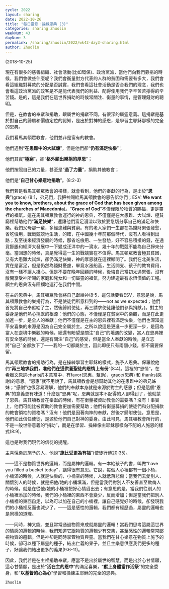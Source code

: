 ```yaml
---
cycle: 2022
layout: sharing
date: 2022-10-26
title: "每日靈修：操練恩典 (3)"
categories: sharing Zhuolin
weekNum: 43
dayNum: 3
permalink: /sharing/zhuolin/2022/wk43-day3-sharing.html
author: Zhuolin
---
```

(2018-10-25)

現在有很多的慈善組織、社會活動(比如環保)、政治黨派，當他們向我們募捐的時候，我們會做些什麼呢？我們會衡量對方代表的人群的貧困和需要有多大，我們會看這組織對募款的分配是否誠實，我們會看這社會活動是否合我們的理念，我們也會看這政治黨派的政客是不是能代表我們的利益、配得使用我們辛辛苦苦掙得的辛苦錢。是的，這是我們在這世界捐助的時候常關注、衡量的事情，是管理錢財的聰明。  

但是，在教會的奉獻和捐助，跟屬世的捐獻不同，有很深的屬靈意義。這捐獻是基於對自己的歸屬和價值定位的認知，是出於對神的感恩，是學習主耶穌那樣的完全的恩典。  

我們看馬其頓眾教會，他們並非是富有的教會。  

他們遇到“**在患難中的大試煉**”，但是他們卻“**仍有滿足快樂**”；  

他們其實“**極窮**”，卻“**格外顯出樂捐的厚恩**”；  

他們按照自己的力量，甚至是“**過了力量**”，捐助其他教會；  

他們是“**自己甘心樂意地捐助**”。(8:2-3)  

我們若是看馬其頓眾教會的榜樣，就會看到，他們的奉獻的行為，是出於“**恩典**”(grace) (8:1，弟兄們，我把神賜給馬其頓教會的恩告訴你們；ESV: **We want you to know, brothers, about the grace of God that has been given among the churches of Macedonia**)。“**Grace of God**”不僅僅限於物質的賜福，更是靈裡的福氣。這在馬其頓眾教會運行的神的恩典，不僅僅是在大患難、大試煉、極貧窮裡幫助他們“**滿足快樂**”，還讓他們富足漫溢以致於要急切分享自己的滿足和快樂。我們父母那一輩，多經患難與貧窮。有的老人家們一生都在為錢財緊張發愁，省吃儉用，戰戰兢兢地生活，的確，在中國幾十年前那個時代，沒有人看得到出路；及至後來經濟發展的時候，那省吃儉用、一生發愁，好不容易積攢的錢，在通貨膨脹和經濟大發展中一下變成汪洋中的一滴水，幾十年的戰競不能為自己掙來分毫。當回想的時候，真是覺得這一生的戰競實在不值得。馬其頓眾教會極其貧困，又有大患難大試煉，卻仍滿足快樂，神的厚恩就在這裡顯明了。我們在北美生活，實在是富足，但是仍然為錢財憂慮，畢竟水漲船高，生活開支、孩子的教育費用，沒有一樣不讓人掛心。但是不要在晚年回顧的時候，後悔自己當初太過緊張，沒有敞開享受神所賜的家庭和兒女和一切屬靈的福氣，努力建造最有永恆價值的工程。願主的恩典沒有阻攔地運行在我們中間。  

在主的恩典中，馬其頓眾教會將自己獻給神(8:5，這句話要看ESV，意思是說，馬其頓眾教會的樂捐行為，不是使徒們所意料到的——not as we expected；他們首先將自己奉獻給了主，然後歸附使徒，再三請求使徒讓他們參與捐獻。)。對主的委身是他們熱心捐獻的根源：他們的心態，不僅僅是在貧窮中的樂觀，而是在此更加進一步，是全人的奉獻；他們不僅僅是在主的恩典裡有滿足快樂，他們也深知這平安喜樂的來源是因為自己完全屬於主。之所以說這是更進一步更深一步，是因為當人在逆境中樂觀的時候，總還有盼望是關注“自己”的境遇的改變，當人在恩典裡有安全感的時候，還是有關注“自己”的感受，但是當全人奉獻的時候，是立志將“自己”全都放下了——我的一切都屬於主，因此即便只有兩個小錢，都不需要保留。  

馬其頓眾教會的捐助行為，是在操練學習主耶穌的樣式，施予人恩典。保羅說他們“**再三地求我們，准他們在這供養聖徒的恩情上有份**”(8:4)。這裡的“恩情”，在希臘文原詞charis的本意當中，有favor(恩惠、幫助)、grace(恩典) 和 thanks(感謝)的意思。“恩惠”就不用說了，馬其頓教會是想幫助其他的在患難中的弟兄姊妹；“感謝”也很容易理解，他們的奉獻本身就是來源於對主的感恩；但是這個“恩典”的意義更有味道！什麼是“恩典”呢，恩典就是本不配得的人卻得到了，他就蒙了恩典。馬其頓教會在奉獻的時候，有在衡量被資助教會的需要嗎？沒有！事實上，他們可能比被資助的教會更加需要幫助；他們有衡量募捐的使徒們和分配捐款的教會領袖的資格嗎？沒有！他們是因著向神的奉獻，然後才歸附使徒，意思是，他們如此信任使徒，是源於他們自己對神的委身。由此可見，馬其頓教會所行的，不是一般世俗意義的“捐助”，而是在學習、操練像主耶穌那樣向不配的人施恩的樣式(8:9)。  

這也是對我們現代的信徒的提醒。  

主喜悅樂於施予的人，他說“**施比受更為有福**”(使徒行傳20:35)。  

——這不是物質世界的邏輯，而是屬神的邏輯。有一本給孩子的書，叫做“have you filled a bucket today”，講得很有意思。它說，每個人心裡都有一個小桶，小桶滿的時候，人就是快樂的，小桶空的時候，人就低落悲傷；當我們去愛別人、關懷別人的時候，就是把他/她的小桶填滿，但是當我們對別人不友善甚至欺侮人的時候，就是在從他/她的小桶裡把好心情舀出去；有意思的是，當我們往別人的小桶裡添加的時候，我們的小桶裡的東西不會變少，反而增加；但是當我們把別人小桶裡的東西舀走，以為可以加在自己的小桶裡，讓自己感覺好的時候，卻發現我們的小桶裡反而也減少了。——這是感性的邏輯，我們都有經歷過，屬靈的邏輯也是同樣的道理。  

——同時，神又能、並且常常通過物質來成就屬靈的邏輯！當我們思考這屬這世界的情感的邏輯的時候，我們知道它跟物質的邏輯少有交集，甚至感性的邏輯常常鄙視物質的邏輯。但是神卻是同時掌管物質與靈。當我們在甘心樂意在物質上施予的時候，卻可以種下屬靈的種子，結出仁義的果子，並且主樂意供應我們更多的種子，好讓我們結出更多的義果(9:6-11)。  

因此，我們若是在主裡捐助奉獻，應當不是出於屬世的智慧，而是出於心甘情願，這心甘情願，是出於“**活在主的恩中**”的滿足喜樂，“**獻上身體當作活祭**”的完全委身，和“**以基督的心為心**”學習和操練主耶穌的完全的恩典。  

`Zhuolin`  

